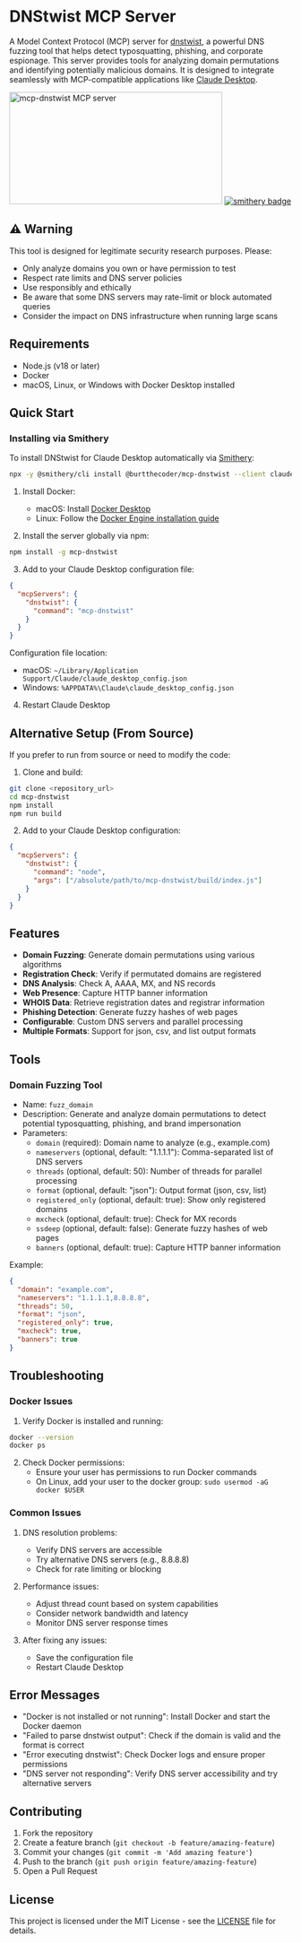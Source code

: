 # DNStwist MCP Server

A Model Context Protocol (MCP) server for [dnstwist](https://github.com/elceef/dnstwist), a powerful DNS fuzzing tool that helps detect typosquatting, phishing, and corporate espionage. This server provides tools for analyzing domain permutations and identifying potentially malicious domains. It is designed to integrate seamlessly with MCP-compatible applications like [Claude Desktop](https://claude.ai).

<a href="https://glama.ai/mcp/servers/it7izu3ufb"><img width="380" height="200" src="https://glama.ai/mcp/servers/it7izu3ufb/badge" alt="mcp-dnstwist MCP server" /></a>
[![smithery badge](https://smithery.ai/badge/@burtthecoder/mcp-dnstwist)](https://smithery.ai/server/@burtthecoder/mcp-dnstwist)


## ⚠️ Warning

This tool is designed for legitimate security research purposes. Please:
- Only analyze domains you own or have permission to test
- Respect rate limits and DNS server policies
- Use responsibly and ethically
- Be aware that some DNS servers may rate-limit or block automated queries
- Consider the impact on DNS infrastructure when running large scans

## Requirements

- Node.js (v18 or later)
- Docker
- macOS, Linux, or Windows with Docker Desktop installed

## Quick Start

### Installing via Smithery

To install DNStwist for Claude Desktop automatically via [Smithery](https://smithery.ai/server/@burtthecoder/mcp-dnstwist):

```bash
npx -y @smithery/cli install @burtthecoder/mcp-dnstwist --client claude
```

1. Install Docker:
   - macOS: Install [Docker Desktop](https://www.docker.com/products/docker-desktop)
   - Linux: Follow the [Docker Engine installation guide](https://docs.docker.com/engine/install/)

2. Install the server globally via npm:
```bash
npm install -g mcp-dnstwist
```

3. Add to your Claude Desktop configuration file:
```json
{
  "mcpServers": {
    "dnstwist": {
      "command": "mcp-dnstwist"
    }
  }
}
```

Configuration file location:
- macOS: `~/Library/Application Support/Claude/claude_desktop_config.json`
- Windows: `%APPDATA%\Claude\claude_desktop_config.json`

4. Restart Claude Desktop

## Alternative Setup (From Source)

If you prefer to run from source or need to modify the code:

1. Clone and build:
```bash
git clone <repository_url>
cd mcp-dnstwist
npm install
npm run build
```

2. Add to your Claude Desktop configuration:
```json
{
  "mcpServers": {
    "dnstwist": {
      "command": "node",
      "args": ["/absolute/path/to/mcp-dnstwist/build/index.js"]
    }
  }
}
```

## Features

- **Domain Fuzzing**: Generate domain permutations using various algorithms
- **Registration Check**: Verify if permutated domains are registered
- **DNS Analysis**: Check A, AAAA, MX, and NS records
- **Web Presence**: Capture HTTP banner information
- **WHOIS Data**: Retrieve registration dates and registrar information
- **Phishing Detection**: Generate fuzzy hashes of web pages
- **Configurable**: Custom DNS servers and parallel processing
- **Multiple Formats**: Support for json, csv, and list output formats

## Tools

### Domain Fuzzing Tool
- Name: `fuzz_domain`
- Description: Generate and analyze domain permutations to detect potential typosquatting, phishing, and brand impersonation
- Parameters:
  * `domain` (required): Domain name to analyze (e.g., example.com)
  * `nameservers` (optional, default: "1.1.1.1"): Comma-separated list of DNS servers
  * `threads` (optional, default: 50): Number of threads for parallel processing
  * `format` (optional, default: "json"): Output format (json, csv, list)
  * `registered_only` (optional, default: true): Show only registered domains
  * `mxcheck` (optional, default: true): Check for MX records
  * `ssdeep` (optional, default: false): Generate fuzzy hashes of web pages
  * `banners` (optional, default: true): Capture HTTP banner information

Example:
```json
{
  "domain": "example.com",
  "nameservers": "1.1.1.1,8.8.8.8",
  "threads": 50,
  "format": "json",
  "registered_only": true,
  "mxcheck": true,
  "banners": true
}
```

## Troubleshooting

### Docker Issues

1. Verify Docker is installed and running:
```bash
docker --version
docker ps
```

2. Check Docker permissions:
   - Ensure your user has permissions to run Docker commands
   - On Linux, add your user to the docker group: `sudo usermod -aG docker $USER`

### Common Issues

1. DNS resolution problems:
   - Verify DNS servers are accessible
   - Try alternative DNS servers (e.g., 8.8.8.8)
   - Check for rate limiting or blocking

2. Performance issues:
   - Adjust thread count based on system capabilities
   - Consider network bandwidth and latency
   - Monitor DNS server response times

3. After fixing any issues:
   - Save the configuration file
   - Restart Claude Desktop

## Error Messages

- "Docker is not installed or not running": Install Docker and start the Docker daemon
- "Failed to parse dnstwist output": Check if the domain is valid and the format is correct
- "Error executing dnstwist": Check Docker logs and ensure proper permissions
- "DNS server not responding": Verify DNS server accessibility and try alternative servers

## Contributing

1. Fork the repository
2. Create a feature branch (`git checkout -b feature/amazing-feature`)
3. Commit your changes (`git commit -m 'Add amazing feature'`)
4. Push to the branch (`git push origin feature/amazing-feature`)
5. Open a Pull Request

## License

This project is licensed under the MIT License - see the [LICENSE](LICENSE) file for details.
